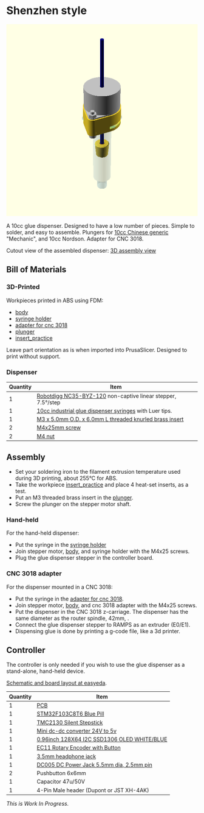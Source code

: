 # Shenzhen style

![](doc/assembly-drawing.png) 

A 10cc glue dispenser. Designed to have a low number of pieces. Simple to solder, and easy to assemble. Plungers for [10cc Chinese generic](https://www.google.com/search?q=10cc+Glue+Adhesive+Dispenser+Industrial+Syringe+Tube+Set+for+Industrial+Dispensing) "Mechanic", and 10cc Nordson. Adapter for CNC 3018.

Cutout view of the assembled dispenser: [3D assembly view](stl/assembly.stl)

## Bill of Materials
### 3D-Printed
Workpieces printed in ABS using FDM:

- [body](stl/body.stl)
- [syringe holder](stl/syringe_holder.stl)
- [adapter for cnc 3018](stl/cnc3018_adapter.stl)
- [plunger](stl/plunger.stl)
- [insert_practice](stl/insert_practice.stl)

Leave part orientation as is when imported into PrusaSlicer. Designed to print without support.

### Dispenser

Quantity|Item
--------|----
1|[Robotdigg NC35-BYZ-120](https://www.robotdigg.com/product/1147/12V-35-captive-or-non-captive-linear-pm-stepper-motor) non-captive linear stepper, 7.5°/step
1|[10cc industrial glue dispenser syringes](https://www.aliexpress.com/item/33025919381.html) with Luer tips. 
1|[M3 x 5.0mm O.D. x 6.0mm L threaded knurled brass insert](https://www.aliexpress.com/item/4000232858343.html)
2|[M4x25mm screw](https://www.aliexpress.com/item/4000197066058.html)
2|[M4 nut](https://www.aliexpress.com/item/32959149109.html)

## Assembly
- Set your soldering iron to the filament extrusion temperature used during 3D printing, about 255°C for ABS.
- Take the workpiece [insert_practice](stl/insert_practice.stl) and place 4 heat-set inserts, as a test. 
- Put an M3 threaded brass insert in the [plunger](stl/plunger.stl).
- Screw the plunger on the stepper motor shaft.
### Hand-held
For the hand-held dispenser:
- Put the syringe in the [syringe holder](stl/syringe_holder.stl)
- Join stepper motor, [body](stl/body.stl), and syringe holder with the M4x25 screws.
- Plug the glue dispenser stepper in the controller board.

### CNC 3018 adapter
For the dispenser mounted in a CNC 3018:
- Put the syringe in the [adapter for cnc 3018](stl/cnc3018_adapter.stl).
- Join stepper motor, [body](stl/body.stl), and cnc 3018 adapter with the M4x25 screws.
- Put the dispenser in the CNC 3018 z-carriage. The dispenser has the same diameter as the router spindle, 42mm, .
- Connect the glue dispenser stepper to RAMPS as an extruder (E0/E1).
- Dispensing glue is done by printing a g-code file, like a 3d printer.

## Controller
The controller is only needed if you wish to use the glue dispenser as a stand-alone, hand-held device. 

[Schematic and board layout at easyeda](http://easyeda.com/koendv/stepper-controller).

Quantity|Item
--------|----
1|[PCB](https://jlcpcb.com/)
1|[STM32F103C8T6 Blue Pill](http://www.aliexpress.com/item/32981849126.html)
1|[TMC2130 Silent Stepstick](https://www.aliexpress.com/item/32970150483.html)
1|[Mini dc-dc converter 24V to 5v](https://www.aliexpress.com/item/32796268715.html)
1|[0.96inch 128X64 I2C SSD1306 OLED WHITE/BLUE](https://www.aliexpress.com/item/32830523451.html)
1|[EC11 Rotary Encoder with Button](https://www.aliexpress.com/item/32915420023.html)
1|[3.5mm headphone jack](https://www.aliexpress.com/item/4000309078079.html)
1|[DC005 DC Power Jack 5.5mm dia, 2.5mm pin](https://www.aliexpress.com/item/4000034340966.html)
2|Pushbutton 6x6mm
1|Capacitor 47u/50V
1|4-Pin Male header (Dupont or JST XH-4AK)


*This is Work In Progress.*
